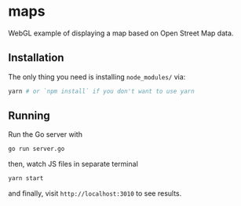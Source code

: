 # maps

WebGL example of displaying a map based on Open Street Map data.

## Installation

The only thing you need is installing `node_modules/` via:
```bash
yarn # or `npm install` if you don't want to use yarn
```

## Running

Run the Go server with

```bash
go run server.go
```

then, watch JS files in separate terminal
```bash
yarn start
```

and finally, visit `http://localhost:3010` to see results.
